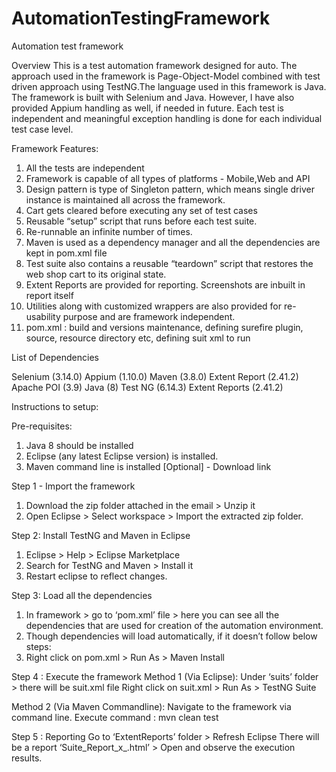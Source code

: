 # AutomationTestingFramework
Automation test framework

Overview
This is a test automation framework designed for auto. The approach used in the framework is Page-Object-Model combined with test driven approach using TestNG.The language used in this framework is Java. The framework is built with Selenium and Java. However, I have also provided Appium handling as well, if needed in future. Each test is independent and meaningful exception handling is done for each individual test case level. 

Framework Features:
1. All the tests are independent
2. Framework is capable of all types of platforms - Mobile,Web and API
3. Design pattern is type of Singleton pattern, which means single driver instance is maintained all across the framework. 
4. Cart gets cleared before executing any set of test cases
5. Reusable “setup” script that runs before each test suite.
6. Re-runnable an infinite number of times.
7. Maven is used as a dependency manager and all the dependencies are kept in pom.xml file
8. Test suite also contains a reusable “teardown” script that restores the web shop cart to its original state.
9. Extent Reports are provided for reporting. Screenshots are inbuilt in report itself
10. Utilities along with customized wrappers are also provided for re-usability purpose and are framework independent. 
11. pom.xml : build and versions maintenance, defining surefire plugin, source, resource directory etc, defining suit xml to run

List of Dependencies

Selenium (3.14.0)
Appium (1.10.0)
Maven (3.8.0)
Extent Report (2.41.2)
Apache POI (3.9)
Java (8)
Test NG (6.14.3)
Extent Reports (2.41.2)


Instructions to setup:

Pre-requisites:
1. Java 8 should be installed
2. Eclipse (any latest Eclipse version) is installed.
3. Maven command line is installed [Optional] - Download link

Step 1 - Import the framework
1. Download the zip folder attached in the email > Unzip it
2. Open Eclipse > Select workspace > Import the extracted zip folder.

Step 2: Install TestNG and Maven in Eclipse
1. Eclipse > Help > Eclipse Marketplace
2. Search for TestNG and Maven > Install it
3. Restart eclipse to reflect changes.

Step 3: Load all the dependencies
1. In framework > go to ‘pom.xml’ file > here you can see all the dependencies that are used for creation of the automation environment. 
2. Though dependencies will load automatically, if it doesn’t follow below steps:
3. Right click on pom.xml > Run As > Maven Install

Step 4 : Execute the framework
Method 1 (Via Eclipse):
Under ‘suits’ folder > there will be suit.xml file
Right click on suit.xml > Run As > TestNG Suite

Method 2 (Via Maven Commandline):
Navigate to the framework via command line. 
Execute command : mvn clean test

Step 5 : Reporting
Go to ‘ExtentReports’ folder > Refresh Eclipse 
There will be a report ‘Suite_Report_x_.html’ > Open and observe the execution results. 
